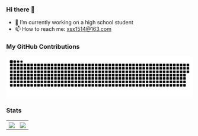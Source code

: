 ### Hi there 👋

<!--
**guLinga/gulinga** is a ✨ _special_ ✨ repository because its `README.md` (this file) appears on your GitHub profile.

Here are some ideas to get you started:

- 🔭 I’m currently working on ...
- 🌱 I’m currently learning ...
- 👯 I’m looking to collaborate on ...
- 🤔 I’m looking for help with ...
- 💬 Ask me about ...
- 📫 How to reach me: ...
- 😄 Pronouns: ...
- ⚡ Fun fact: ...
-->
- 🔭 I’m currently working on a high school student
- 📫 How to reach me: xsx1514@163.com

### My GitHub Contributions
![](https://raw.githubusercontent.com/gulinga/gulinga/main/assets/github-contribution-grid-snake.svg)

### Stats

<table>
  <tr>
    <td>
      <img align="center" src="https://github-readme-stats.vercel.app/api?username=guLinga&count_private=true&show_icons=true&hide_border=true" />
    </td>
    <td>
      <img align="center" src="https://github-readme-stats.vercel.app/api/top-langs/?username=guLinga&count_private=true&hide=hack&layout=compact&hide_border=true" />
    </td>   
  </tr>
</table>
